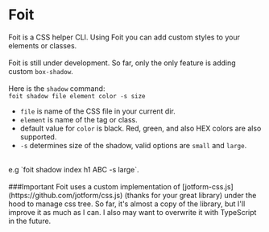 # Foit

Foit is a CSS helper CLI. Using Foit you can add custom styles to your elements or classes.
<br/>
<br/>
Foit is still under development. So far, only the only feature is adding custom `box-shadow`.
<br/>
<br/>
Here is the `shadow` command:
<br/>
`foit shadow file element color -s size`
<br/>
* `file` is name of the CSS file in your current dir.
* `element` is name of the tag or class.
* default value for `color` is black. Red, green, and also HEX colors are also supported.
* `-s` determines size of the shadow, valid options are `small` and `large`.
<br/>
e.g `foit shadow index h1 ABC -s large`.
<br/>
<br/>
###Important 
Foit uses a custom implementation of [jotform-css.js](https://github.com/jotform/css.js) (thanks for your great library) under the hood to manage css tree. So far, it's almost a copy of the library, but I'll improve it as much as I can. I also may want to overwrite it with TypeScript in the future.